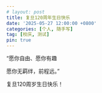 ```yaml
---
# layout: post
title: 复旦120周年生日快乐
date: '2025-05-27 12:00:00 +0800'
categories: [个人, 随手写]
tag: [校庆, 测试]
pin: true
---
```


“愿你自由、愿你有趣

愿你无羁绊，前程远。”

​复旦120周岁生日快乐！
